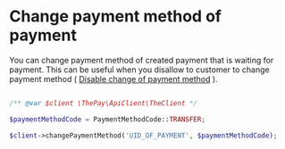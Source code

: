 # Change payment method of payment


You can change payment method of created payment that is waiting for payment. This can be useful when you disallow to customer to change payment method ( [Disable change of payment method](payment-disable-payment-method-change.md) ).


```php

/** @var $client \ThePay\ApiClient\TheClient */

$paymentMethodCode = PaymentMethodCode::TRANSFER;

$client->changePaymentMethod('UID_OF_PAYMENT', $paymentMethodCode);

```